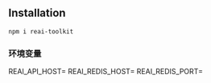 
## Installation

```bash
npm i reai-toolkit
```

### 环境变量
REAI_API_HOST=
REAI_REDIS_HOST=
REAI_REDIS_PORT=


